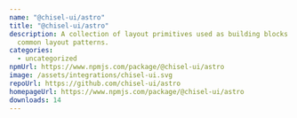 ```yaml
---
name: "@chisel-ui/astro"
title: "@chisel-ui/astro"
description: A collection of layout primitives used as building blocks for
  common layout patterns.
categories:
  - uncategorized
npmUrl: https://www.npmjs.com/package/@chisel-ui/astro
image: /assets/integrations/chisel-ui.svg
repoUrl: https://github.com/chisel-ui/astro
homepageUrl: https://www.npmjs.com/package/@chisel-ui/astro
downloads: 14
---
```

